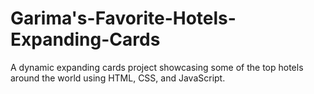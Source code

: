 # Garima's-Favorite-Hotels-Expanding-Cards
A dynamic expanding cards project showcasing some of the top hotels around the world using HTML, CSS, and JavaScript.
